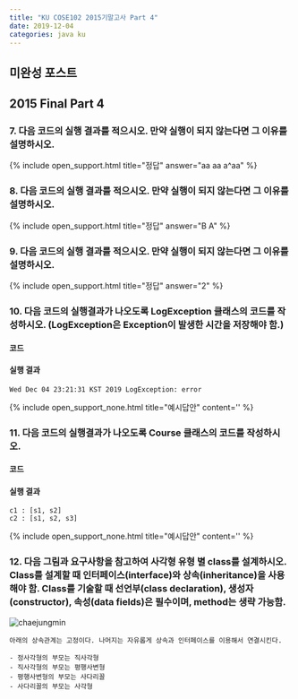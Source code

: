 ```yaml
---
title: "KU COSE102 2015기말고사 Part 4"
date: 2019-12-04
categories: java ku
---
```


## 미완성 포스트

## 2015 Final Part 4

### 7. 다음 코드의 실행 결과를 적으시오. 만약 실행이 되지 않는다면 그 이유를 설명하시오.

<script src="https://gist.github.com/DetegiCE/ca9ee003598ffe42504a97c6aef481da.js"></script>

{% include open_support.html title="정답" answer="aa
aa
a^aa" %}

### 8. 다음 코드의 실행 결과를 적으시오. 만약 실행이 되지 않는다면 그 이유를 설명하시오.

<script src="https://gist.github.com/DetegiCE/8741fa4bd0ee94215c2f2cb25f7e9eae.js"></script>

{% include open_support.html title="정답" answer="B
A" %}

### 9. 다음 코드의 실행 결과를 적으시오. 만약 실행이 되지 않는다면 그 이유를 설명하시오.

<script src="https://gist.github.com/DetegiCE/45632daab522f744e491a23f09fbc93e.js"></script>

{% include open_support.html title="정답" answer="2" %}

### 10. 다음 코드의 실행결과가 나오도록 LogException 클래스의 코드를 작성하시오. (LogException은 Exception이 발생한 시간을 저장해야 함.)

#### 코드

<script src="https://gist.github.com/DetegiCE/94c8b44be6758155035007451611d746.js"></script>

#### 실행 결과

``Wed Dec 04 23:21:31 KST 2019 LogException: error``

{% include open_support_none.html title="예시답안" content='<script src="https://gist.github.com/DetegiCE/a6aacc73f4cf2c1d938c120c0643b182.js"></script>' %}

### 11. 다음 코드의 실행결과가 나오도록 Course 클래스의 코드를 작성하시오.

#### 코드

<script src="https://gist.github.com/DetegiCE/76479b38ac527cf03386b43bec9ee713.js"></script>

#### 실행 결과

```
c1 : [s1, s2]
c2 : [s1, s2, s3]
```

{% include open_support_none.html title="예시답안" content='<script src="https://gist.github.com/DetegiCE/5abc61639f103a9b295e13321186a4e1.js"></script>' %}


### 12. 다음 그림과 요구사항을 참고하여 사각형 유형 별 class를 설계하시오. Class를 설계할 때 인터페이스(interface)와 상속(inheritance)을 사용해야 함. Class를 기술할 때 선언부(class declaration), 생성자(constructor), 속성(data fields)은 필수이며, method는 생략 가능함. 

![chaejungmin](https://user-images.githubusercontent.com/26007107/70151874-886c1180-16ef-11ea-9305-24dc54c47cf5.PNG)

```
아래의 상속관계는 고정이다. 나머지는 자유롭게 상속과 인터페이스를 이용해서 연결시킨다.

- 정사각형의 부모는 직사각형
- 직사각형의 부모는 평행사변형
- 평행사변형의 부모는 사다리꼴
- 사다리꼴의 부모는 사각형
```


